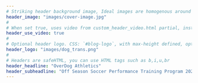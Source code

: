 ```yaml
---
# Striking header background image, Ideal images are homogenous around the centre and contrasting to the text. Non-ideal images can use `title_guard`
header_image: "images/cover-image.jpg"
#
# When set true, uses video from custom_header_video.html partial, instead of header_image
header_use_video: true
#
# Optional header logo. CSS: `#blog-logo`, with max-height defined, optimize to prevent scaling
header_logo: "images/dog_trans.png"
#
# Headers are safeHTML, you can use HTML tags such as b,i,u,br
header_headline: "OverDog Athletics"
header_subheadline: "Off Season Soccer Performance Training Program 2023"
---
```

